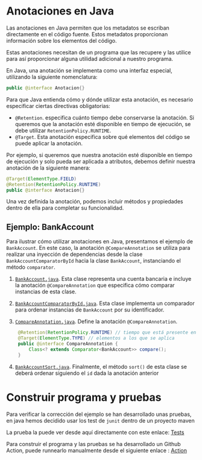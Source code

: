# Anotaciones en Java
Las anotaciones en Java permiten que los metadatos se escriban directamente en el código fuente. Estos metadatos 
proporcionan información sobre los elementos del código. 

Estas anotaciones necesitan de un programa que las recupere y las utilice para así proporcionar alguna
utilidad adicional a nuestro programa.

En Java, una anotación se implementa como una interfaz especial, utilizando la siguiente nomenclatura:
```java
public @interface Anotacion{}
```
Para que Java entienda cómo y dónde utilizar esta anotación, es necesario especificar 
ciertas directivas obligatorias:

- `@Retention`. especifica cuánto tiempo debe conservarse la anotación. Si queremos
  que la anotación esté disponible en tiempo de ejecución, se debe utilizar
  `RetentionPolicy.RUNTIME`.
- `@Target`. Esta anotación especifica sobre qué elementos del código se puede aplicar la anotación.

Por ejemplo, si queremos que nuestra anotación esté disponible en tiempo de ejecución y 
solo pueda ser aplicada a atributos, debemos definir nuestra anotación de la siguiente manera:

```java
@Target(ElementType.FIELD)
@Retention(RetentionPolicy.RUNTIME)
public @interface Anotacion{}
```
Una vez definida la anotación, podemos incluir métodos y propiedades 
dentro de ella para completar su funcionalidad.

## Ejemplo: BankAccount

Para ilustrar cómo utilizar anotaciones en Java, presentamos el ejemplo de `BankAccount`. 
En este caso, la anotación `@CompareAnnotation` se utiliza para realizar una inyección 
de dependencias desde la clase `BankAccountComparatorById` hacia la clase `BankAccount`, 
instanciando el método `comparator`.

1. [`BankAccount.java`](BankAccount/src/main/java/uca/iiss/BankAccount.java). Esta clase representa una cuenta bancaria e incluye la anotación `@CompareAnnotation` que
   especifica cómo comparar instancias de esta clase.
    
3. [`BankAccountComparatorById.java`](BankAccount/src/main/java/uca/iiss/BankAccountComparatorById.java). Esta clase implementa un comparador para ordenar instancias de `BankAccount`
   por su identificador.
     
4. [`CompareAnnotation.java`](BankAccount/src/main/java/uca/iiss/CompareAnnotation.java). Define la anotación `@CompareAnnotation`.
     ```java
      @Retention(RetentionPolicy.RUNTIME) // tiempo que está presente en la compilacion
      @Target(ElementType.TYPE) // elementos a los que se aplica
      public @interface CompareAnnotation {
          Class<? extends Comparator<BankAccount>> compare();
      }
    ```
5. [`BankAccountSort.java`](BankAccount/src/main/java/uca/iiss/BankAccountSort.java). Finalmente, el método `sort()` de esta clase se deberá ordenar siguiendo el `id`
dada la anotación anterior

# Construir programa y pruebas
Para verificar la corrección del ejemplo se han desarrollado unas pruebas, en java hemos decidido usar los test de `junit` dentro de un proyecto maven

La prueba la puede ver desde aquí directamente con este enlace: [Tests](BankAccount/src/test/java/BankAccountTest.java)

Para construir el programa y las pruebas se ha desarrollado un Github Action, puede runnearlo manualmente desde
el siguiente enlace : [Action](../../../.github/workflows/anotaciones-java.yml)
